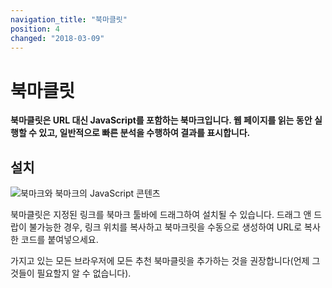 ```yaml
---
navigation_title: "북마클릿"
position: 4
changed: "2018-03-09"
---
```


# 북마클릿

**북마클릿은 URL 대신 JavaScript를 포함하는 북마크입니다. 웹 페이지를 읽는 동안 실행할 수 있고, 일반적으로 빠른 분석을 수행하여 결과를 표시합니다.**

## 설치

![북마크와 북마크의 JavaScript 콘텐츠](_media/a-bookmark-and-its-javascript-content.png)

북마클릿은 지정된 링크를 북마크 툴바에 드래그하여 설치될 수 있습니다. 드래그 앤 드랍이 불가능한 경우, 링크 위치를 복사하고 북마크릿을 수동으로 생성하여 URL로 복사한 코드를 붙여넣으세요.

가지고 있는 모든 브라우저에 모든 추천 북마클릿을 추가하는 것을 권장합니다(언제 그것들이 필요할지 알 수 없습니다).